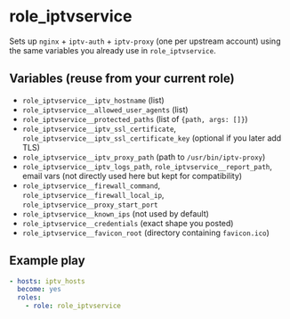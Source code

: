 # role_iptvservice

Sets up `nginx` + `iptv-auth` + `iptv-proxy` (one per upstream account) using
the same variables you already use in `role_iptvservice`.

## Variables (reuse from your current role)

- `role_iptvservice__iptv_hostname` (list)
- `role_iptvservice__allowed_user_agents` (list)
- `role_iptvservice__protected_paths` (list of `{path, args: []}`)
- `role_iptvservice__iptv_ssl_certificate`, `role_iptvservice__iptv_ssl_certificate_key` (optional if you later add TLS)
- `role_iptvservice__iptv_proxy_path` (path to `/usr/bin/iptv-proxy`)
- `role_iptvservice__iptv_logs_path`, `role_iptvservice__report_path`, email vars (not directly used here but kept for compatibility)
- `role_iptvservice__firewall_command`, `role_iptvservice__firewall_local_ip`, `role_iptvservice__proxy_start_port`
- `role_iptvservice__known_ips` (not used by default)
- `role_iptvservice__credentials` (exact shape you posted)
- `role_iptvservice__favicon_root` (directory containing `favicon.ico`)

## Example play

```yaml
- hosts: iptv_hosts
  become: yes
  roles:
    - role: role_iptvservice
